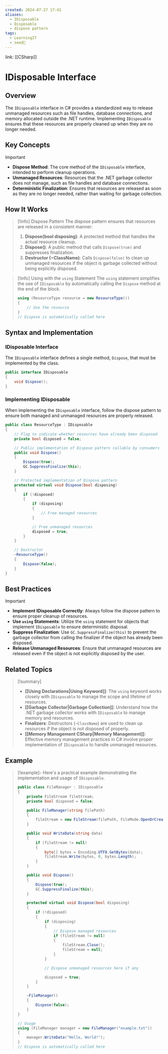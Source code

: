 ```yaml
---
created: 2024-07-27 17:41
aliases:
  - IDisposable
  - Disposable
  - dispose pattern
tags:
  - LearningIT
  - seed🌱
---
```


link: [[CSharp]]

# IDisposable Interface 

## Overview

The `IDisposable` interface in C# provides a standardized way to release unmanaged resources such as file handles, database connections, and memory allocated outside the .NET runtime. Implementing `IDisposable` ensures that these resources are properly cleaned up when they are no longer needed.

## Key Concepts

> [!important]
> 
> - **Dispose Method**: The core method of the `IDisposable` interface, intended to perform cleanup operations.
> - **Unmanaged Resources**: Resources that the .NET garbage collector does not manage, such as file handles and database connections.
> - **Deterministic Finalization**: Ensures that resources are released as soon as they are no longer needed, rather than waiting for garbage collection.
## How It Works

> [!info] Dispose Pattern
> The dispose pattern ensures that resources are released in a consistent manner:
> 
> 1. **Dispose(bool disposing)**: A protected method that handles the actual resource cleanup.
> 2. **Dispose()**: A public method that calls `Dispose(true)` and suppresses finalization.
> 3. **Destructor (~ClassName)**: Calls `Dispose(false)` to clean up unmanaged resources if the object is garbage collected without being explicitly disposed.

> [!info] Using with the `using` Statement
> The `using` statement simplifies the use of `IDisposable` by automatically calling the `Dispose` method at the end of the block.
> 
> ``` csharp
> using (ResourceType resource = new ResourceType())
> {
>     // Use the resource
> }
> // Dispose is automatically called here
> ```

## Syntax and Implementation

### IDisposable Interface

The `IDisposable` interface defines a single method, `Dispose`, that must be implemented by the class.

```csharp
public interface IDisposable
{
    void Dispose();
}
```

### Implementing IDisposable

When implementing the `IDisposable` interface, follow the dispose pattern to ensure both managed and unmanaged resources are properly released.

``` csharp
public class ResourceType : IDisposable
{
    // Flag to indicate whether resources have already been disposed
    private bool disposed = false;

    // Public implementation of Dispose pattern callable by consumers
    public void Dispose()
    {
        Dispose(true);
        GC.SuppressFinalize(this);
    }

    // Protected implementation of Dispose pattern
    protected virtual void Dispose(bool disposing)
    {
        if (!disposed)
        {
            if (disposing)
            {
                // Free managed resources
            }

            // Free unmanaged resources
            disposed = true;
        }
    }

    // Destructor
    ~ResourceType()
    {
        Dispose(false);
    }
}
```
## Best Practices

> [!important]
> 
> - **Implement IDisposable Correctly**: Always follow the dispose pattern to ensure proper cleanup of resources.
> - **Use `using` Statements**: Utilize the `using` statement for objects that implement `IDisposable` to ensure deterministic disposal.
> - **Suppress Finalization**: Use `GC.SuppressFinalize(this)` to prevent the garbage collector from calling the finalizer if the object has already been disposed.
> - **Release Unmanaged Resources**: Ensure that unmanaged resources are released even if the object is not explicitly disposed by the user.

## Related Topics

> [!summary]
> 
> - **[[Using Declarations|Using Keyword]]**: The `using` keyword works closely with `IDisposable` to manage the scope and lifetime of resources.
> - **[[Garbage Collector|Garbage Collection]]**: Understand how the .NET garbage collector works with `IDisposable` to manage memory and resources.
> - **Finalizers**: Destructors (`~ClassName`) are used to clean up resources if the object is not disposed of properly.
> - **[[Memory Management CSharp|Memory Management]]**: Effective memory management practices in C# involve proper implementation of `IDisposable` to handle unmanaged resources.

## Example

> [!example]-
> Here's a practical example demonstrating the implementation and usage of `IDisposable`.
> 
> ``` csharp
> public class FileManager : IDisposable
> {
>     private FileStream fileStream;
>     private bool disposed = false;
> 
>     public FileManager(string filePath)
>     {
>         fileStream = new FileStream(filePath, FileMode.OpenOrCreate);
>     }
> 
>     public void WriteData(string data)
>     {
>         if (fileStream != null)
>         {
>             byte[] bytes = Encoding.UTF8.GetBytes(data);
>             fileStream.Write(bytes, 0, bytes.Length);
>         }
>     }
> 
>     public void Dispose()
>     {
>         Dispose(true);
>         GC.SuppressFinalize(this);
>     }
> 
>     protected virtual void Dispose(bool disposing)
>     {
>         if (!disposed)
>         {
>             if (disposing)
>             {
>                 // Dispose managed resources
>                 if (fileStream != null)
>                 {
>                     fileStream.Close();
>                     fileStream = null;
>                 }
>             }
> 
>             // Dispose unmanaged resources here if any
> 
>             disposed = true;
>         }
>     }
> 
>     ~FileManager()
>     {
>         Dispose(false);
>     }
> }
> 
> // Usage
> using (FileManager manager = new FileManager("example.txt"))
> {
>     manager.WriteData("Hello, World!");
> }
> // Dispose is automatically called here
> 
> ```